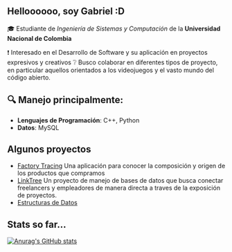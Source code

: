 ## Helloooooo, soy Gabriel :D

<!--
**extraGCG/extraGCG** is a ✨ _special_ ✨ repository because its `README.md` (this file) appears on your GitHub profile.

Here are some ideas to get you started:

- 🔭 I’m currently working on ...
- 🌱 I’m currently learning ...
- 👯 I’m looking to collaborate on ...
- 🤔 I’m looking for help with ...
- 💬 Ask me about ...
- 📫 How to reach me: ...
- 😄 Pronouns: ...
- ⚡ Fun fact: ...
-->

🎓 Estudiante de *Ingeniería de Sistemas y Computación* de la **Universidad Nacional de Colombia**

❗ Interesado en el Desarrollo de Software y su aplicación en proyectos expresivos y creativos
❔ Busco colaborar en diferentes tipos de proyecto, en particular aquellos orientados a los videojuegos y el vasto mundo del código abierto.

## 🔍 Manejo principalmente:

- **Lenguajes de Programación**: C++, Python
- **Datos**: MySQL

## Algunos proyectos

- [Factory Tracing](https://github.com/AlexGomezUnal/FactoryTracing)
  Una aplicación para conocer la composición y origen de los productos que compramos
- [LinkTree](https://github.com/Aiize14/Proyecto-BD)
  Un proyecto de manejo de bases de datos que busca conectar freelancers y empleadores de manera directa a traves de la exposición de proyectos.
- [Estructuras de Datos](https://github.com/AlexGomezUnal/tallerEstructuras)

## Stats so far...

[![Anurag's GitHub stats](https://github-readme-stats.vercel.app/api?username=extraGCG&theme=midnight-purple)](https://github.com/anuraghazra/github-readme-stats)
  
  
  
